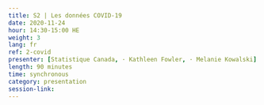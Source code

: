 ```yaml
---
title: S2 | Les données COVID-19
date: 2020-11-24
hour: 14:30-15:00 HE
weight: 3
lang: fr
ref: 2-covid
presenter: [Statistique Canada, · Kathleen Fowler, · Melanie Kowalski]
length: 90 minutes
time: synchronous
category: presentation
session-link:
---
```

